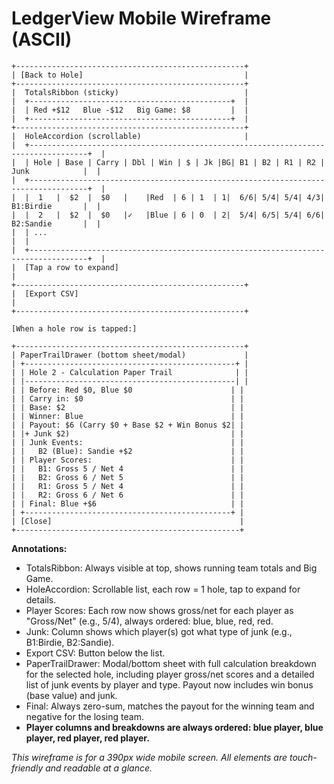 # LedgerView Mobile Wireframe (ASCII)

```
+---------------------------------------------------+
| [Back to Hole]                                    |
+---------------------------------------------------+
|  TotalsRibbon (sticky)                            |
|  +---------------------------------------------+  |
|  | Red +$12   Blue -$12   Big Game: $8         |  |
|  +---------------------------------------------+  |
+---------------------------------------------------+
|  HoleAccordion (scrollable)                       |
|  +-----------------------------------------------------------------------------------+  |
|  | Hole | Base | Carry | Dbl | Win | $ | Jk |BG| B1 | B2 | R1 | R2 | Junk            |  |
|  +-----------------------------------------------------------------------------------+  |
|  |  1   |  $2  |  $0   |    |Red  | 6 | 1  | 1|  6/6| 5/4| 5/4| 4/3| B1:Birdie       |  |
|  |  2   |  $2  |  $0   |✓   |Blue | 6 | 0  | 2|  5/4| 6/5| 5/4| 6/6| B2:Sandie       |  |
|  | ...                                                                         |  |
|  +-----------------------------------------------------------------------------------+  |
|  [Tap a row to expand]                                                                  |
+---------------------------------------------------+
|  [Export CSV]                                                                              |
+---------------------------------------------------+

[When a hole row is tapped:]

+---------------------------------------------------+
| PaperTrailDrawer (bottom sheet/modal)             |
| +-----------------------------------------------+ |
| | Hole 2 - Calculation Paper Trail              | |
| |-----------------------------------------------| |
| | Before: Red $0, Blue $0                      | |
| | Carry in: $0                                 | |
| | Base: $2                                     | |
| | Winner: Blue                                 | |
| | Payout: $6 (Carry $0 + Base $2 + Win Bonus $2| | 
| |+ Junk $2)                                    | |
| | Junk Events:                                 | |
| |   B2 (Blue): Sandie +$2                      | |
| | Player Scores:                               | |
| |   B1: Gross 5 / Net 4                        | |
| |   B2: Gross 6 / Net 5                        | |
| |   R1: Gross 5 / Net 4                        | |
| |   R2: Gross 6 / Net 6                        | |
| | Final: Blue +$6                              | |
| +----------------------------------------------+ |
| [Close]                                          |
+--------------------------------------------------+
```

**Annotations:**
- TotalsRibbon: Always visible at top, shows running team totals and Big Game.
- HoleAccordion: Scrollable list, each row = 1 hole, tap to expand for details.
- Player Scores: Each row now shows gross/net for each player as "Gross/Net" (e.g., 5/4), always ordered: blue, blue, red, red.
- Junk: Column shows which player(s) got what type of junk (e.g., B1:Birdie, B2:Sandie).
- Export CSV: Button below the list.
- PaperTrailDrawer: Modal/bottom sheet with full calculation breakdown for the selected hole, including player gross/net scores and a detailed list of junk events by player and type. Payout now includes win bonus (base value) and junk.
- Final: Always zero-sum, matches the payout for the winning team and negative for the losing team.
- **Player columns and breakdowns are always ordered: blue player, blue player, red player, red player.**

*This wireframe is for a 390px wide mobile screen. All elements are touch-friendly and readable at a glance.* 